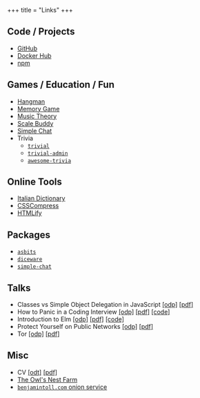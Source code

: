 +++
title = "Links"
+++

## Code / Projects

- [GitHub]
- [Docker Hub]
- [npm]

## Games / Education / Fun

- [Hangman]
- [Memory Game]
- [Music Theory]
- [Scale Buddy]
- [Simple Chat]
- Trivia
    + [`trivial`]
    + [`trivial-admin`]
    + [`awesome-trivia`]

## Online Tools

- [Italian Dictionary]
- [CSSCompress]
- [HTMLify]

## Packages

- [`asbits`]
- [`diceware`]
- [`simple-chat`]

## Talks

- Classes vs Simple Object Delegation in JavaScript [\[odp\]](/talks/classes_vs_simple_object_delegation_in_javascript.odp) [\[pdf\]](/talks/classes_vs_simple_object_delegation_in_javascript.pdf)
- How to Panic in a Coding Interview [\[odp\]](/talks/how_to_panic_in_a_coding_interview.odp) [\[pdf\]](/talks/how_to_panic_in_a_coding_interview.pdf) [\[code\]](https://github.com/btoll/howto-panic-in-a-coding-interview)
- Introduction to Elm [\[odp\]](/talks/introduction_to_elm.odp) [\[pdf\]](/talks/introduction_to_elm.pdf) [\[code\]](https://github.com/btoll/elm-remotepager-demo)
- Protect Yourself on Public Networks [\[odp\]](/talks/protect_yourself_on_public_networks.odp) [\[pdf\]](/talks/protect_yourself_on_public_networks.pdf)
- Tor [\[odp\]](/talks/tor.odp) [\[pdf\]](/talks/tor.pdf)

## Misc

- CV [\[odt\]](/docs/BenjaminToll.odt) [\[pdf\]](/docs/BenjaminToll.pdf)
- [The Owl's Nest Farm]
- [`benjamintoll.com` onion service]

[GitHub]: https://github.com/btoll
[Docker Hub]: https://hub.docker.com/search?q=btoll&type=image
[npm]: https://www.npmjs.com/~benjam72

[Hangman]: https://github.com/btoll/hangman
[Memory Game]: /memory-game
[Music Theory]: /music-theory
[Scale Buddy]: https://github.com/btoll/scale_buddy
[Simple Chat]: https://github.com/btoll/simple-chat
[`trivial`]: https://github.com/btoll/trivial
[`trivial-admin`]: https://github.com/btoll/trivial-admin
[`awesome-trivia`]: https://github.com/btoll/awesome-trivia

[Italian Dictionary]: https://italy.benjamintoll.com
[CSSCompress]: /tools/css_compress/
[HTMLify]: /tools/htmlify/

[`asbits`]: https://github.com/btoll/asbits/releases
[`diceware`]: https://github.com/btoll/diceware/releases
[`simple-chat`]: https://github.com/btoll/simple-chat/releases

[The Owl's Nest Farm]: https://theowlsnest.farm
[`benjamintoll.com` onion service]: http://5d6xbdrhw3hs4vngpukrsx6aih64vkpixqpexjmbo4eh7kl66iuseryd.onion

